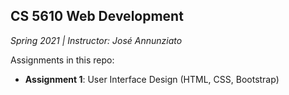 ## CS 5610 Web Development
*Spring 2021 | Instructor: José Annunziato*

Assignments in this repo:
 - **Assignment 1**: User Interface Design (HTML, CSS, Bootstrap)
